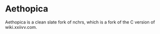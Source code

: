 # Aethopica

Aethopica is a clean slate fork of nchrs, which is a fork of the C version of wiki.xxiivv.com.
